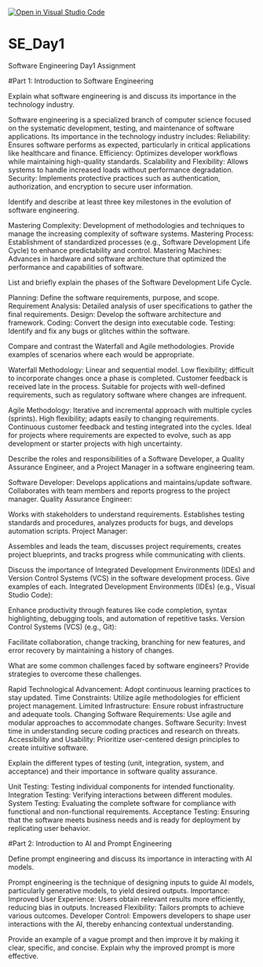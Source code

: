 [![Open in Visual Studio Code](https://classroom.github.com/assets/open-in-vscode-2e0aaae1b6195c2367325f4f02e2d04e9abb55f0b24a779b69b11b9e10269abc.svg)](https://classroom.github.com/online_ide?assignment_repo_id=18492932&assignment_repo_type=AssignmentRepo)
# SE_Day1
Software Engineering Day1 Assignment

#Part 1: Introduction to Software Engineering

Explain what software engineering is and discuss its importance in the technology industry.

Software engineering is a specialized branch of computer science focused on the systematic development, testing, and maintenance of software applications. Its importance in the technology industry includes:
Reliability: Ensures software performs as expected, particularly in critical applications like healthcare and finance.
Efficiency: Optimizes developer workflows while maintaining high-quality standards.
Scalability and Flexibility: Allows systems to handle increased loads without performance degradation.
Security: Implements protective practices such as authentication, authorization, and encryption to secure user information.


Identify and describe at least three key milestones in the evolution of software engineering.

Mastering Complexity: Development of methodologies and techniques to manage the increasing complexity of software systems.
Mastering Process: Establishment of standardized processes (e.g., Software Development Life Cycle) to enhance predictability and control.
Mastering Machines: Advances in hardware and software architecture that optimized the performance and capabilities of software.


List and briefly explain the phases of the Software Development Life Cycle.

Planning: Define the software requirements, purpose, and scope.
Requirement Analysis: Detailed analysis of user specifications to gather the final requirements.
Design: Develop the software architecture and framework.
Coding: Convert the design into executable code.
Testing: Identify and fix any bugs or glitches within the software.



Compare and contrast the Waterfall and Agile methodologies. Provide examples of scenarios where each would be appropriate.

Waterfall Methodology:
Linear and sequential model.
Low flexibility; difficult to incorporate changes once a phase is completed.
Customer feedback is received late in the process.
Suitable for projects with well-defined requirements, such as regulatory software where changes are infrequent.

Agile Methodology:
Iterative and incremental approach with multiple cycles (sprints).
High flexibility; adapts easily to changing requirements.
Continuous customer feedback and testing integrated into the cycles.
Ideal for projects where requirements are expected to evolve, such as app development or starter projects with high uncertainty.


Describe the roles and responsibilities of a Software Developer, a Quality Assurance Engineer, and a Project Manager in a software engineering team.

Software Developer:
Develops applications and maintains/update software.
Collaborates with team members and reports progress to the project manager.
Quality Assurance Engineer:

Works with stakeholders to understand requirements.
Establishes testing standards and procedures, analyzes products for bugs, and develops automation scripts.
Project Manager:

Assembles and leads the team, discusses project requirements, creates project blueprints, and tracks progress while communicating with clients.


Discuss the importance of Integrated Development Environments (IDEs) and Version Control Systems (VCS) in the software development process. Give examples of each.
Integrated Development Environments (IDEs) (e.g., Visual Studio Code):

Enhance productivity through features like code completion, syntax highlighting, debugging tools, and automation of repetitive tasks.
Version Control Systems (VCS) (e.g., Git):

Facilitate collaboration, change tracking, branching for new features, and error recovery by maintaining a history of changes.



What are some common challenges faced by software engineers? Provide strategies to overcome these challenges.

Rapid Technological Advancement: Adopt continuous learning practices to stay updated.
Time Constraints: Utilize agile methodologies for efficient project management.
Limited Infrastructure: Ensure robust infrastructure and adequate tools.
Changing Software Requirements: Use agile and modular approaches to accommodate changes.
Software Security: Invest time in understanding secure coding practices and research on threats.
Accessibility and Usability: Prioritize user-centered design principles to create intuitive software.


Explain the different types of testing (unit, integration, system, and acceptance) and their importance in software quality assurance.

Unit Testing: Testing individual components for intended functionality.
Integration Testing: Verifying interactions between different modules.
System Testing: Evaluating the complete software for compliance with functional and non-functional requirements.
Acceptance Testing: Ensuring that the software meets business needs and is ready for deployment by replicating user behavior.


#Part 2: Introduction to AI and Prompt Engineering

Define prompt engineering and discuss its importance in interacting with AI models.

Prompt engineering is the technique of designing inputs to guide AI models, particularly generative models, to yield desired outputs.
Importance:
Improved User Experience: Users obtain relevant results more efficiently, reducing bias in outputs.
Increased Flexibility: Tailors prompts to achieve various outcomes.
Developer Control: Empowers developers to shape user interactions with the AI, thereby enhancing contextual understanding.

Provide an example of a vague prompt and then improve it by making it clear, specific, and concise. Explain why the improved prompt is more effective.
